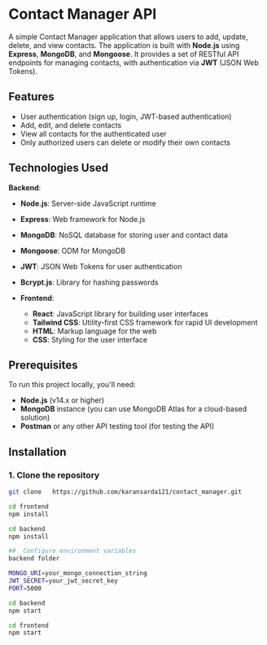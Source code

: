# Contact Manager API

A simple Contact Manager application that allows users to add, update, delete, and view contacts. The application is built with **Node.js** using **Express**, **MongoDB**, and **Mongoose**. It provides a set of RESTful API endpoints for managing contacts, with authentication via **JWT** (JSON Web Tokens).

## Features
- User authentication (sign up, login, JWT-based authentication)
- Add, edit, and delete contacts
- View all contacts for the authenticated user
- Only authorized users can delete or modify their own contacts

## Technologies Used

 **Backend**:
  - **Node.js**: Server-side JavaScript runtime
  - **Express**: Web framework for Node.js
  - **MongoDB**: NoSQL database for storing user and contact data
  - **Mongoose**: ODM for MongoDB
  - **JWT**: JSON Web Tokens for user authentication
  - **Bcrypt.js**: Library for hashing passwords
  
- **Frontend**:
  - **React**: JavaScript library for building user interfaces
  - **Tailwind CSS**: Utility-first CSS framework for rapid UI development
  - **HTML**: Markup language for the web
  - **CSS**: Styling for the user interface

## Prerequisites

To run this project locally, you'll need:
- **Node.js** (v14.x or higher)
- **MongoDB** instance (you can use MongoDB Atlas for a cloud-based solution)
- **Postman** or any other API testing tool (for testing the API)

## Installation

### 1. Clone the repository

```bash
git clone   https://github.com/karansarda121/contact_manager.git

cd frontend
npm install

cd backend 
npm install

##  Configure environment variables 
backend folder 

MONGO_URI=your_mongo_connection_string
JWT_SECRET=your_jwt_secret_key
PORT=5000

cd backend
npm start

cd frontend 
npm start
